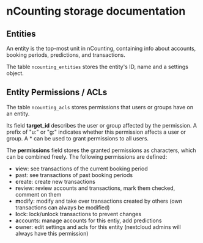 # nCounting storage documentation

## Entities

An entity is the top-most unit in nCounting, containing info about accounts, booking periods, predictions, and transactions.

The table `ncounting_entities` stores the entity's ID, name and a settings object.


## Entity Permissions / ACLs

The table `ncounting_acls` stores permissions that users or groups have on an entity.

Its field **target\_id** describes the user or group affected by the permission. A prefix of "u:" or "g:" indicates whether this permission affects a user or group. A \* can be used to grant permissions to all users.

The **permissions** field stores the granted permissions as characters, which can be combined freely. The following permissions are defined:

- **v**iew: see transactions of the current booking period
- **p**ast: see transactions of past booking periods
- **c**reate: create new transactions
- **r**eview: review accounts and transactions, mark them checked, comment on them
- **m**odify: modify and take over transactions created by others (own transactions can always be modified)
- **l**ock: lock/unlock transactions to prevent changes
- **a**ccounts: manage accounts for this entiy, add predictions
- **o**wner: edit settings and acls for this entity (nextcloud admins will always have this permission)
